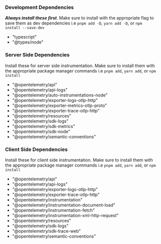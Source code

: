 ### Development Dependencies

**_Always install these first_**.
Make sure to install with the appropriate flag to save them as dev dependencies
i.e `pnpm add -D`, `yarn add -D`, or `npm install --save-dev`

- "typescript"
- "@types/node"

### Server Side Dependencies

Install these for server side instrumentation.
Make sure to install them with the appropriate package manager commands
i.e `pnpm add`, `yarn add`, or `npm install`

- "@opentelemetry/api"
- "@opentelemetry/api-logs"
- "@opentelemetry/auto-instrumentations-node"
- "@opentelemetry/exporter-logs-otlp-http"
- "@opentelemetry/exporter-metrics-otlp-proto"
- "@opentelemetry/exporter-trace-otlp-http"
- "@opentelemetry/resources"
- "@opentelemetry/sdk-logs"
- "@opentelemetry/sdk-metrics"
- "@opentelemetry/sdk-node"
- "@opentelemetry/semantic-conventions"

### Client Side Dependencies

Install these for client side instrumentation.
Make sure to install them with the appropriate package manager commands
i.e `pnpm add`, `yarn add`, or `npm install`

- "@opentelemetry/api"
- "@opentelemetry/api-logs"
- "@opentelemetry/exporter-logs-otlp-http"
- "@opentelemetry/exporter-trace-otlp-http"
- "@opentelemetry/instrumentation"
- "@opentelemetry/instrumentation-document-load"
- "@opentelemetry/instrumentation-fetch"
- "@opentelemetry/instrumentation-xml-http-request"
- "@opentelemetry/resources"
- "@opentelemetry/sdk-logs"
- "@opentelemetry/sdk-trace-web"
- "@opentelemetry/semantic-conventions"
